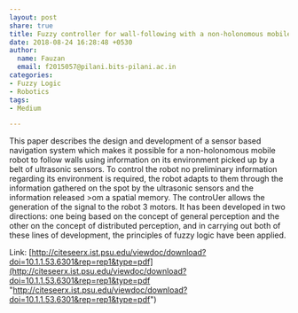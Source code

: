 ```yaml
---
layout: post
share: true
title: Fuzzy controller for wall-following with a non-holonomous mobile robot
date: 2018-08-24 16:28:48 +0530
author:
  name: Fauzan
  email: f2015057@pilani.bits-pilani.ac.in
categories:
- Fuzzy Logic
- Robotics
tags:
- Medium

---
```

This paper describes the design and development of a sensor based navigation system which makes it possible for a non-holonomous mobile robot to follow walls using information on its environment picked up by a belt of ultrasonic sensors. To control the robot no preliminary information regarding its environment is required, the robot adapts to them through the information gathered on the spot by the ultrasonic sensors and the information released >om a spatial memory. The controUer allows the generation of the signal to the robot 3 motors. It has been developed in two directions: one being based on the concept of general perception and the other on the concept of distributed perception, and in carrying out both of these lines of development, the principles of fuzzy logic have been applied.

Link: [http://citeseerx.ist.psu.edu/viewdoc/download?doi=10.1.1.53.6301&rep=rep1&type=pdf](http://citeseerx.ist.psu.edu/viewdoc/download?doi=10.1.1.53.6301&rep=rep1&type=pdf "http://citeseerx.ist.psu.edu/viewdoc/download?doi=10.1.1.53.6301&rep=rep1&type=pdf")